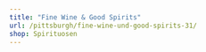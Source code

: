 ```yaml
---
title: "Fine Wine & Good Spirits"
url: /pittsburgh/fine-wine-und-good-spirits-31/
shop: Spirituosen
---
```


